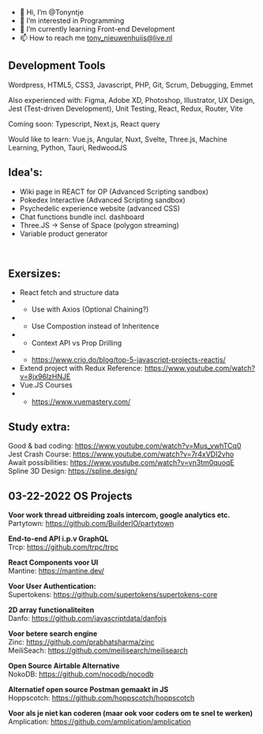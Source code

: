 - 👋 Hi, I’m @Tonyntje
- 👀 I’m interested in Programming
- 🌱 I’m currently learning Front-end Development
- 📫 How to reach me tony_nieuwenhuijs@live.nl

## Development Tools
Wordpress, HTML5, CSS3, Javascript, PHP, Git, Scrum, Debugging, Emmet

Also experienced with:
Figma, Adobe XD, Photoshop, Illustrator, UX Design, Jest (Test-driven Development), Unit Testing, React, Redux, Router, Vite

Coming soon:
Typescript, Next.js, React query

Would like to learn:
Vue.js, Angular, Nuxt, Svelte, Three.js, Machine Learning, Python, Tauri, RedwoodJS

## Idea's:
- Wiki page in REACT for OP (Advanced Scripting sandbox)<br>
- Pokedex Interactive (Advanced Scripting sandbox)<br>
- Psychedelic experience website (advanced CSS)<br>
- Chat functions bundle incl. dashboard
- Three.JS -> Sense of Space (polygon streaming)
- Variable product generator
<br>

## Exersizes:
- React fetch and structure data
- - Use with Axios (Optional Chaining?)
- - Use Compostion instead of Inheritence
- - Context API vs Prop Drilling
- - https://www.crio.do/blog/top-5-javascript-projects-reactjs/
- Extend project with Redux
Reference: https://www.youtube.com/watch?v=8jx96lzHNJE
- Vue.JS Courses
- - https://www.vuemastery.com/

## Study extra:
Good & bad coding: https://www.youtube.com/watch?v=Mus_vwhTCq0<br>
Jest Crash Course: https://www.youtube.com/watch?v=7r4xVDI2vho<br>
Await possibilities: https://www.youtube.com/watch?v=vn3tm0quoqE<br>
Spline 3D Design: https://spline.design/
<br>
## 03-22-2022 OS Projects 
**Voor work thread uitbreiding zoals intercom, google analytics etc.**<br>
Partytown: https://github.com/BuilderIO/partytown<br>

**End-to-end API i.p.v GraphQL**<br>
Trcp: https://github.com/trpc/trpc<br>

**React Components voor UI**<br>
Mantine: https://mantine.dev/<br>

**Voor User Authentication:**<br>
Supertokens: https://github.com/supertokens/supertokens-core<br>

**2D array functionaliteiten**<br>
Danfo: https://github.com/javascriptdata/danfojs<br>

**Voor betere search engine**<br>
Zinc: https://github.com/prabhatsharma/zinc<br>
MeiliSeach: https://github.com/meilisearch/meilisearch<br>

**Open Source Airtable Alternative**<br>
NokoDB: https://github.com/nocodb/nocodb<br>

**Alternatief open source Postman gemaakt in JS**<br>
Hoppscotch: https://github.com/hoppscotch/hoppscotch<br>

**Voor als je niet kan coderen (maar ook voor coders om te snel te werken)**<br>
Amplication: https://github.com/amplication/amplication<br>
